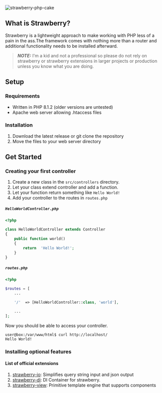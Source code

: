 ![strawberry-php-cake](https://github.com/elderguardian/strawberry/assets/129489839/18601d64-c321-49a3-aa78-3b5ba7216cbf)

## What is Strawberry?

Strawberry is a lightweight approach to make working with PHP less of a pain in the ass.The framework comes with nothing more than a router and additional functionality needs to be installed afterward.

> **_NOTE:_** I'm a kid and not a professional so please do not rely on strawberry or strawberry extensions in larger projects or production unless you know what you are doing.

## Setup

### Requirements

- Written in PHP 8.1.2 (older versions are untested)
- Apache web server allowing .htaccess files

### Installation

1. Download the latest release or git clone the repository
2. Move the files to your web server directory

## Get Started

### Creating your first controller

1. Create a new class in the `src/controllers` directory.
2. Let your class extend controller and add a function.
3. Let your function return something like `Hello World!`
4. Add your controller to the routes in `routes.php`

##### **`HelloWorldController.php`**

```php
<?php

class HelloWorldController extends Controller
{
	public function world()
	{
		return  'Hello World!';
	}
}
```

##### **`routes.php`**

```php
<?php

$routes = [
	...

	'/'  => [HelloWorldController::class, 'world'],

	...
];

```

Now you should be able to access your controller.

```
user@box:/var/www/html$ curl http://localhost/
Hello World!
```

### Installing optional features

#### List of official extensions

1. [strawberry-io](https://github.com/elderguardian/strawberry-io): Simplifies query string input and json output
2. [strawberry-di](https://github.com/elderguardian/strawberry-di): DI Container for strawberry.
3. [strawberry-view](https://github.com/elderguardian/strawberry-view): Primitive template engine that supports components
